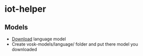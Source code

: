 # iot-helper

## Models
- [Download](https://alphacephei.com/vosk/models) language model
- Create vosk-models/language/ folder and put there model you downloaded